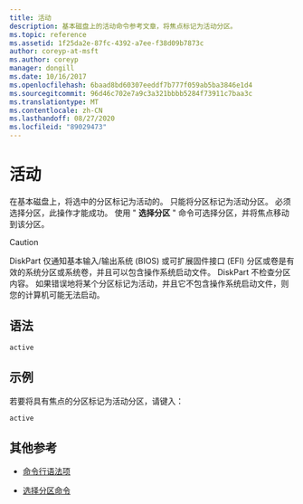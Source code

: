 ```yaml
---
title: 活动
description: 基本磁盘上的活动命令参考文章，将焦点标记为活动分区。
ms.topic: reference
ms.assetid: 1f25da2e-87fc-4392-a7ee-f38d09b7873c
author: coreyp-at-msft
ms.author: coreyp
manager: dongill
ms.date: 10/16/2017
ms.openlocfilehash: 6baad8bd60307eeddf7b777f059ab5ba3846e1d4
ms.sourcegitcommit: 96d46c702e7a9c3a321bbbb5284f73911c7baa3c
ms.translationtype: MT
ms.contentlocale: zh-CN
ms.lasthandoff: 08/27/2020
ms.locfileid: "89029473"
---
```

# <a name="active"></a>活动

在基本磁盘上，将选中的分区标记为活动的。 只能将分区标记为活动分区。 必须选择分区，此操作才能成功。 使用 " **选择分区** " 命令可选择分区，并将焦点移动到该分区。

> [!CAUTION]
> DiskPart 仅通知基本输入/输出系统 (BIOS) 或可扩展固件接口 (EFI) 分区或卷是有效的系统分区或系统卷，并且可以包含操作系统启动文件。 DiskPart 不检查分区内容。 如果错误地将某个分区标记为活动，并且它不包含操作系统启动文件，则您的计算机可能无法启动。

## <a name="syntax"></a>语法

```
active
```

## <a name="examples"></a>示例

若要将具有焦点的分区标记为活动分区，请键入：

```
active
```

## <a name="additional-references"></a>其他参考

- [命令行语法项](command-line-syntax-key.md)

- [选择分区命令](select-partition.md)
